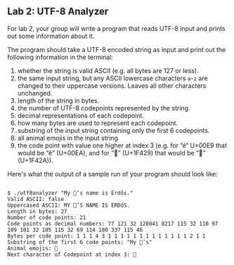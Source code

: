 ## Lab 2: UTF-8 Analyzer

For lab 2, your group will write a program that reads UTF-8 input and prints out some information about it.

The program should take a UTF-8 encoded string as input and print out the following information in the terminal:

1. whether the string is valid ASCII (e.g. all bytes are 127 or less).
2. the same input string, but any ASCII lowercase characters `a`-`z` are changed to their uppercase versions. Leaves all other characters unchanged. 
3. length of the string in bytes.
4. the number of UTF-8 codepoints represented by the string.
5. decimal representations of each codepoint.
6. how many bytes are used to represent each codepoint.
7. substring of the input string containing only the first 6 codepoints.
8. all animal emojis in the input string
9. the code point with value one higher at index 3 (e.g. for ”é“ U+00E9 that would be “ê” (U+00EA), and for “🐩” (U+1F429) that would be “🐪” (U+1F42A)). 

Here's what the output of a sample run of your program should look like:
```

$ ./utf8analyzer "My 🐩’s name is Erdős."
Valid ASCII: false
Uppercased ASCII: MY 🐩’S NAME IS ERDőS.
Length in bytes: 27
Number of code points: 21
Code points as decimal numbers: 77 121 32 128041 8217 115 32 110 97 109 101 32 105 115 32 69 114 100 337 115 46
Bytes per code point: 1 1 1 4 3 1 1 1 1 1 1 1 1 1 1 1 1 1 2 1 1
Substring of the first 6 code points: "My 🐩’s"
Animal emojis: 🐩
Next character of Codepoint at index 3: 🐪

```